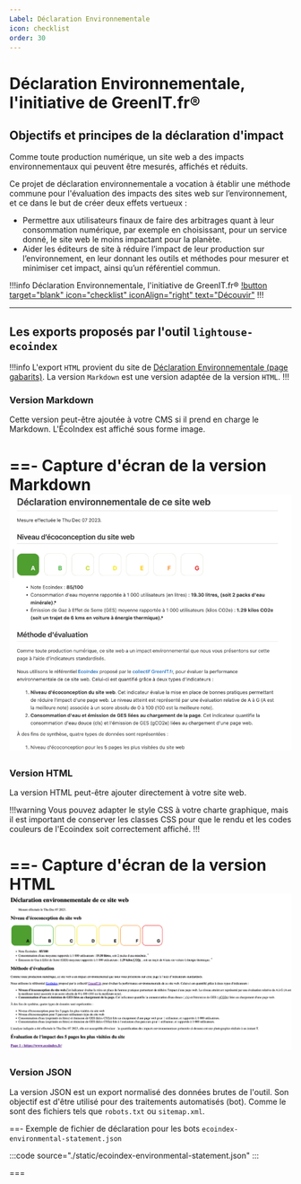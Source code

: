```yaml
---
Label: Déclaration Environnementale
icon: checklist
order: 30
---
```


# Déclaration Environnementale, l'initiative de GreenIT.fr®

## Objectifs et principes de la déclaration d'impact

Comme toute production numérique, un site web a des impacts environnementaux qui peuvent être mesurés, affichés et réduits.

Ce projet de déclaration environnementale a vocation à établir une méthode commune pour l'évaluation des impacts des sites web sur l’environnement, et ce dans le but de créer deux effets vertueux :

- Permettre aux utilisateurs finaux de faire des arbitrages quant à leur consommation numérique, par exemple en choisissant, pour un service donné, le site web le moins impactant pour la planète.
- Aider les éditeurs de site à réduire l’impact de leur production sur l’environnement, en leur donnant les outils et méthodes pour mesurer et minimiser cet impact, ainsi qu’un référentiel commun.

!!!info Déclaration Environnementale, l'initiative de GreenIT.fr®
[!button target="blank" icon="checklist" iconAlign="right" text="Découvir"](https://declaration.greenit.fr/)
!!!

---

## Les exports proposés par l'outil `lightouse-ecoindex`

!!!info
L'export `HTML` provient du site de [Déclaration Environnementale (page gabarits)](https://declaration.greenit.fr/realiser-votre-declaration/2.-telecharger-un-gabarit-de-page). La version `Markdown` est une version adaptée de la version `HTML`.
!!!

### Version Markdown

Cette version peut-être ajoutée à votre CMS si il prend en charge le Markdown. L'ÉcoIndex est affiché sous forme image.

==- Capture d'écran de la version Markdown
![Lighthouse EcoIndex - version Markdown](./static/declaration-env-md.png)
===

### Version HTML

La version HTML peut-être ajouter directement à votre site web.

!!!warning
Vous pouvez adapter le style CSS à votre charte graphique, mais il est important de conserver les classes CSS pour que le rendu et les codes couleurs de l'Ecoindex soit correctement affiché.
!!!

==- Capture d'écran de la version HTML
![Lighthouse EcoIndex - version HTML](./static/declaration-env-html.png)
===

### Version JSON

La version JSON est un export normalisé des données brutes de l'outil. Son objectif est d'être utilisé pour des traitements automatisés (bot). Comme le sont des fichiers tels que `robots.txt` ou `sitemap.xml`.

==- Exemple de fichier de déclaration pour les bots `ecoindex-environmental-statement.json`

:::code source="./static/ecoindex-environmental-statement.json" :::

===
